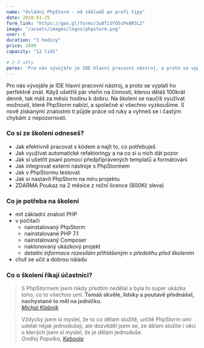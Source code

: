 ```yaml
---
name: "Ovládni PhpStorm - od základů po profi tipy"
date: 2018-01-25
form_link: "https://goo.gl/forms/3u8TiSYO5sPeAM3L2"
image: "/assets/images/logos/phpstorm.png"
user: 6
duration: "3 hodiny"
price: 2499
capacity: "12 lidí"

# 2-3 věty
perex: 'Pro nás vývojáře je IDE hlavní pracovní nástroj, a proto se vyplatí ho perfektně znát. Na školení se naučíte využívat možnosti, které PhpStorm nabízí, a společně si všechno vyzkoušíme.'
---
```


Pro nás vývojáře je IDE hlavní pracovní nástroj, a proto se vyplatí ho perfektně znát. Když ušetříš pár vteřin na činnosti, kterou děláš 100krát denně, tak máš za měsíc hodinu k dobru. Na školení se naučíš využívat možnosti, které PhpStorm nabízí, a společně si všechno vyzkoušíme. S nově získanými znalostmi ti půjde práce od ruky a vyhneš se i častým chybám z nepozornosti.

### Co si ze školení odneseš?

- Jak efektivně pracovat s kódem a najít to, co potřebuješ
- Jak využívat automatické refaktoringy a na co si u nich dát pozor
- Jak si ušetřit psaní pomocí předpřipravených templatů a formátování
- Jak integrovat externí nástroje s PhpStormem
- Jak v PhpStormu testovat
- Jak si nastavit PhpStorm na míru projektu
- ZDARMA Poukaz na 2 měsíce z roční licence (800Kč sleva) 

### Co je potřeba na školení

- mít základní znalost PHP
- v počítači
  - nainstalovaný PhpStorm
  - nainstalované PHP 7.1
  - nainstalovaný Composer
  - naklonovaný ukázkový projekt
  - *detailní informace rozesílám přihlášeným v předstihu před školením*
- chuť se učit a dobrou náladu

### Co o školení říkají účastníci?

> S PhpStormem jsem nikdy předtím nedělal a byla to super ukázka toho, co to všechno umí. <strong>Tomáš skvěle, lidsky a poutavě přednášel, nachystané to měl na jedničku</strong>.  
>*[Michal Klabník](http://www.klabnik.cz/)*

> Vždycky jsem si myslel, že to co dělam složitě, určitě PhpStorm umí udelat nějak jednodušeji, ale dozvěděl jsem se, ze dělam složite i věci o kterých jsem si myslel, že je dělam jednoduše.  
> *Ondřej Popelka, [Keboola](https://www.keboola.com/)*
